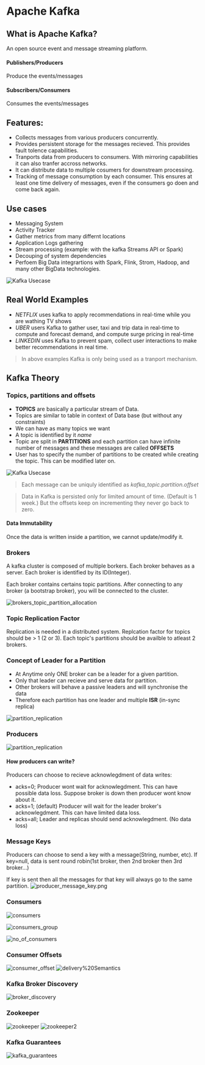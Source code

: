 # Apache Kafka
## What is Apache Kafka?
An open source event and message streaming platform.
#### Publishers/Producers
Produce the events/messages
#### Subscribers/Consumers
Consumes the events/messages

## Features:
- Collects messages from various producers concurrently.
- Provides persistent storage for the messages recieved. This provides fault tolence capabilities.
- Tranports data from producers to consumers. With mirroring capabilities it can also tranfer accross networks.
- It can distribute data to multiple cosumers for downstream processing.
- Tracking of message consumption by each consumer. This ensures at least one time delivery of messages, even if the consumers go doen and come back again.

## Use cases
- Messaging System
- Activity Tracker
- Gather metrics from many differnt locations
- Application Logs gathering
- Stream processing (example: with the kafka Streams API or Spark)
- Decouping of system dependencies
- Perfoem Big Data integrartions with Spark, Flink, Strom, Hadoop, and many other BigData technologies.

![Kafka Usecase](KafkaUsecase.png)

## Real World Examples
- *NETFLIX* uses kafka to apply recommendations in real-time while you are wathing TV shows
- *UBER* users Kafka to gather user, taxi and trip data in real-time to compute and forecast demand, and compute surge pricing in real-time
- *LINKEDIN* uses Kafka to prevent spam, collect user interactions to make better recommendations in real time.
> In above examples Kafka is only being used as a tranport mechanism.

## Kafka Theory

### Topics, partitions and offsets
- **TOPICS** are basically a particular stream of Data.
- Topics are similar to table in context of Data base (but without any constraints)
- We can have as many topics we want
- A topic is identified by it *name*  
- Topic are split in **PARTITIONS** and each partition can have infinite number of messages and these messages are called **OFFSETS**
- User has to specify the number of partitions to be created while creating the topic. This can be modified later on.

![Kafka Usecase](kafka-topics.png)

> Each message can be uniquly identified as *kafka_topic.partition.offset*

> Data in Kafka is persisted only for limited amount of time. (Default is 1 week.) But the offsets keep on incrementing they never go back to zero.

#### Data Immutability
Once the data is written inside a partition, we cannot update/modify it.

### Brokers
A kafka cluster is composed of multiple borkers. Each broker behaves as a server. Each broker is identified by its ID(Integer).

Each broker contains certains topic partitions. After connecting to any broker (a bootstrap broker), you will be connected to the cluster.

![brokers_topic_partition_allocation](brokers_topic_partition_allocation.png)

### Topic Replication Factor
Replication is needed in a distributed system.
Replcation factor for topics should be > 1 (2 or 3). Each topic's partitions should be availble to atleast 2 brokers.

### Concept of Leader for a Partition
- At Anytime only ONE broker can be a leader for a given partition.
- Only that leader can recieve and serve data for partition.
- Other brokers will behave a passive leaders and will synchronise the data
- Therefore each partition has one leader and multiple **ISR** (in-sync replica)

![partition_replication](partition_replication.png)

### Producers
![partition_replication](producers.png)

#### How producers can write?
Producers can choose to recieve acknowlegdment of data writes:

- acks=0; Producer wont wait for acknowlegdment. This can have possible data loss. Suppose broker is down then producer wont know about it.
- acks=1; (default) Producer will wait for the leader broker's acknowlegdment. This can have limited data loss.
- acks=all; Leader and replicas should send acknowlegdment. (No data loss)

### Message Keys
Producers can choose to send a key with a message(String, number, etc). If key=null, data is sent round robin(1st broker, then 2nd broker then 3rd broker...)

If key is sent then all the messages for that key will always go to the same partition.
![producer_message_key.png](producer_message_key.png)

### Consumers
![consumers](consumers.png)

![consumers_group](consumers_group.png)

![no_of_consumers](no_of_consumers.png)

### Consumer Offsets
![consumer_offset](consumer_offset.png)
![delivery%20Semantics](delivery%20Semantics.png)

### Kafka Broker Discovery
![broker_discovery](broker_discovery.png)

### Zookeeper
![zookeeper](zookeeper.png)
![zookeeper2](zookeeper2.png)

### Kafka Guarantees
![kafka_guarantees](kafka_guarantees.png)

